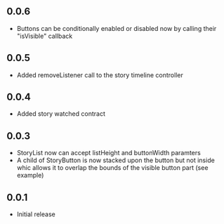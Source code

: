## 0.0.6
- Buttons can be conditionally enabled or disabled now by calling
their "isVisible" callback
## 0.0.5
- Added removeListener call to the story timeline controller
## 0.0.4
- Added story watched contract
## 0.0.3
- StoryList now can accept listHeight and buttonWidth paramters
- A child of StoryButton is now stacked upon the button but not inside whic allows it to overlap the bounds of the visible button part (see example)
## 0.0.1
- Initial release
